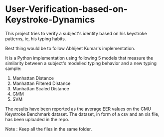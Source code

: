 # User-Verification-based-on-Keystroke-Dynamics
This project tries to verify a subject's identity based on his keystroke patterns, ie, his typing habits.

Best thing would be to follow Abhijeet Kumar's implementation.

It is a Python implementation using following 5 models that measure the similarity between a subject's modelled typing behavior and a new typing sample:
  1) Manhattan Distance
  2) Manhattan Filtered Distance
  3) Manhattan Scaled Distance
  4) GMM
  5) SVM

The results have been reported as the average EER values on the CMU Keystroke Benchmark dataset.
The dataset, in form of a csv and an xls file, has been uploaded in the repo.

Note : Keep all the files in the same folder.

